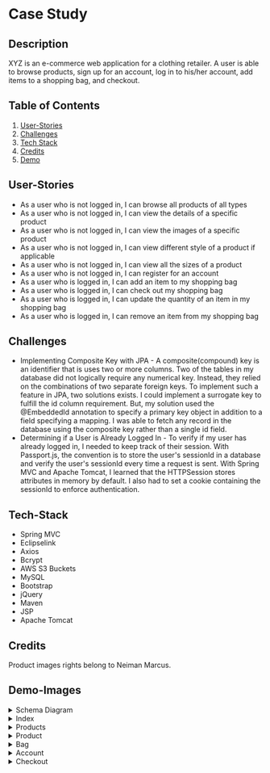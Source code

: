 # Case Study

## Description
XYZ is an e-commerce web application for a clothing retailer. A user is able to browse products, sign up for an account, log in to his/her account, add items to a shopping bag, and checkout.


## Table of Contents
1. [User-Stories](#User-Stories)
2. [Challenges](#Challenges)
3. [Tech Stack](#Tech-Stack)
4. [Credits](#Credits)
5. [Demo](#Demo-Images)

## User-Stories
* As a user who is not logged in, I can browse all products of all types
* As a user who is not logged in, I can view the details of a specific product
* As a user who is not logged in, I can view the images of a specific product
* As a user who is not logged in, I can view different style of a product if applicable
* As a user who is not logged in, I can view all the sizes of a product
* As a user who is not logged in, I can register for an account
* As a user who is logged in, I can add an item to my shopping bag
* As a user who is logged in, I can check out my shopping bag
* As a user who is logged in, I can update the quantity of an item in my shopping bag
* As a user who is logged in, I can remove an item from my shopping bag

## Challenges
* Implementing Composite Key with JPA - A composite(compound) key is an identifier that is uses two or more columns. Two of the tables in my database did not logically require any numerical key. Instead, they relied on the combinations of two separate foreign keys. To implement such a feature in JPA, two solutions exists. I could implement a surrogate key to fulfill the id column requirement. But, my solution used the @EmbeddedId annotation to specify a primary key object in addition to a field specifying a mapping. I was able to fetch any record in the database using the composite key rather than a single id field.
* Determining if a User is Already Logged In - To verify if my user has already logged in, I needed to keep track of their session. With Passport.js, the convention is to store the user's sessionId in a database and verify the user's sessionId every time a request is sent. With Spring MVC and Apache Tomcat, I learned that the HTTPSession stores attributes in memory by default. I also had to set a cookie containing the sessionId to enforce authentication.

## Tech-Stack
* Spring MVC
* Eclipselink
* Axios
* Bcrypt
* AWS S3 Buckets
* MySQL
* Bootstrap
* jQuery
* Maven
* JSP
* Apache Tomcat

## Credits
Product images rights belong to Neiman Marcus.

## Demo-Images

<details>
<summary>Schema Diagram</summary>
<br>

![](demo/erd.png)
</details>

<details>
<summary>Index</summary>
<br>

![](demo/index.png)
</details>

<details>
<summary>Products</summary>
<br>

![](demo/products.png)
</details>

<details>
<summary>Product</summary>
<br>

![](demo/product.png)
</details>

<details>
<summary>Bag</summary>
<br>

![](demo/bag.png)
</details>

<details>
<summary>Account</summary>
<br>

![](demo/account.png)
</details>

<details>
<summary>Checkout</summary>
<br>

![](demo/checkout.png)
</details>